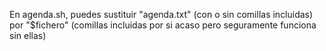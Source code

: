 En agenda.sh, puedes sustituir "agenda.txt" (con o sin comillas incluidas) por "$fichero" (comillas incluidas por si acaso pero seguramente funciona sin ellas)
